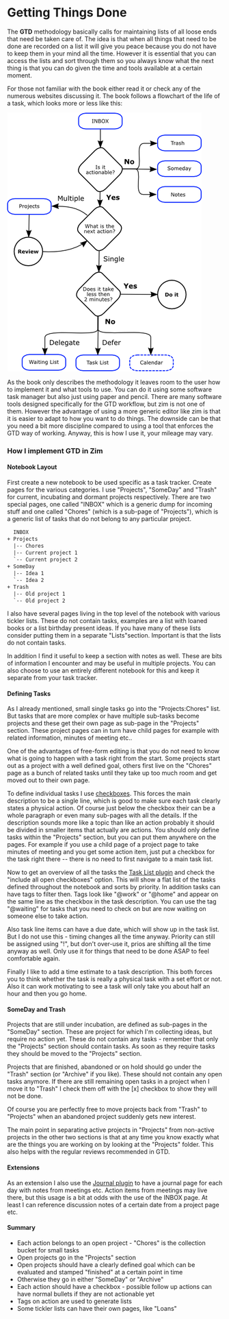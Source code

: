 # Getting Things Done
The **GTD** methodology basically calls for maintaining lists of all loose ends that need be taken care of. The idea is that when all things that need to be done are recorded on a list it will give you peace because you do not have to keep them in your mind all the time. However it is essential that you can access the lists and sort through them so you always know what the next thing is that you can do given the time and tools available at a certain moment.

For those not familiar with the book either read it or check any of the numerous websites discussing it. The book follows a flowchart of the life of a task, which looks more or less like this:


![](./GTD_flowchart.png)


As the book only describes the methodology it leaves room to the user how to implement it and what tools to use. You can do it using some software task manager but also just using paper and pencil. There are many software tools designed specifically for the GTD workflow, but zim is not one of them. However the advantage of using a more generic editor like zim is that it is easier to adapt to how you want to do things. The downside can be that you need a bit more discipline compared to using a tool that enforces the GTD way of working. Anyway, this is how I use it, your mileage may vary.


### How I implement GTD in Zim

#### Notebook Layout
First create a new notebook to be used specific as a task tracker. Create pages for the various categories. I use "Projects", "SomeDay" and "Trash" for current, incubating and dormant projects respectively. There are two special pages, one called "INBOX" which is a generic dump for incoming stuff and one called "Chores" (which is a sub-page of "Projects"), which is a generic list of tasks that do not belong to any particular project.


	  INBOX
	+ Projects
	  |-- Chores
	  |-- Current project 1
	  `-- Current project 2
	+ SomeDay
	  |-- Idea 1
	  `-- Idea 2
	+ Trash
	  |-- Old project 1
	  `-- Old project 2
	

I also have several pages living in the top level of the notebook with various tickler lists. These do not contain tasks, examples are a list with loaned books or a  list birthday present ideas. If you have many of these lists consider putting them in a separate "Lists"section. Important is that the lists do not contain tasks.

In addition I find it useful to keep a section with notes as well. These are bits of information I encounter and may be useful in multiple projects. You can also choose to use an entirely different notebook for this and keep it separate from your task tracker.

#### Defining Tasks
As I already mentioned, small single tasks go into the "Projects:Chores" list. But tasks that are more complex or have multiple sub-tasks become projects and these get their own page as sub-page in the "Projects" section. These project pages can in turn have child pages for example with related information, minutes of meeting etc..  

One of the advantages of free-form editing is that you do not need to know what is going to happen with a task right from the start. Some projects start out as a project with a well defined goal, others first live on the "Chores" page as a bunch of related tasks until they take up too much room and get moved out to their own page.

To define individual tasks I use [checkboxes](../Help/Check_Boxes.markdown). This forces the main description to be a single line, which is good to make sure each task clearly states a physical action. Of course just below the checkbox their can be a whole paragraph or even many sub-pages with all the details. If the description sounds more like a topic than like an action probably it should be divided in smaller items that actually are actions. You should only define tasks within the "Projects" section, but you can put them anywhere on the pages. For example if you use a child page of a project page to take minutes of meeting and you get some action item, just put a checkbox for the task right there -- there is no need to first navigate to a main task list.

Now to get an overview of all the tasks the [Task List plugin](../Plugins/Task_List.markdown) and check the "include all open checkboxes" option. This will show a flat list of the tasks defined throughout the notebook and sorts by priority. In addition tasks can have tags to filter then. Tags look like "@work" or "@home" and appear on the same line as the checkbox in the task description. You can use the tag "@waiting" for tasks that you need to check on but are now waiting on someone else to take action.

Also task line items can have a due date, which will show up in the task list. But I do not use this - timing changes all the time anyway. Priority can still be assigned using "!", but don't over-use it, prios are shifting all the time anyway as well. Only use it for things that need to be done ASAP to feel comfortable again.

Finally I like to add a time estimate to a task description. This both forces you to think whether the task is really a physical task with a set effort or not. Also it can work motivating to see a task will only take you about half an hour and then you go home.

#### SomeDay and Trash
Projects that are still under incubation, are defined as sub-pages in the "SomeDay" section. These are project for which I'm collecting ideas, but require no action yet. These do not contain any tasks - remember that only the "Projects" section should contain tasks. As soon as they require tasks they should be moved to the "Projects" section.

Projects that are finished, abandoned or on hold should go under the "Trash" section (or "Archive" if you like). These should not contain any open tasks anymore. If there are still remaining open tasks in a project when I move it to "Trash" I check them off with the [x] checkbox to show they will not be done.

Of course you are perfectly free to move projects back from "Trash" to "Projects" when an abandoned project suddenly gets new interest.

The main point in separating active projects in "Projects" from non-active projects in the other two sections is that at any time you know exactly what are the things you are working on by looking at the "Projects" folder. This also helps with the regular reviews recommended in GTD.

#### Extensions
As an extension I also use the [Journal plugin](../Plugins/Journal.markdown) to have a journal page for each day with notes from meetings etc. Action items from meetings may live there, but this usage is a bit at odds with the use of the INBOX page. At least I can reference discussion notes of a certain date from a project page etc.

#### Summary

* Each action belongs to an open project - "Chores" is the collection bucket for small tasks
* Open projects go in the "Projects" section
* Open projects should have a clearly defined goal which can be evaluated and stamped "finished" at a certain point in time
* Otherwise they go in either "SomeDay" or "Archive"
* Each action should have a checkbox - possible follow up actions can have normal bullets if they are not actionable yet
* Tags on action are used to generate lists
* Some tickler lists can have their own pages, like "Loans"



